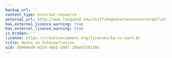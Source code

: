 ```yaml
---
backup_url: ''
content_type: external-resource
external_url: http://www.longwood.edu/staff/mcgeecw/notesoninterpellation.htm
has_external_licence_warning: true
has_external_license_warning: true
is_broken: ''
license: https://creativecommons.org/licenses/by-nc-sa/4.0/
title: Notes on Interpellation
uid: d0969ed9-93c6-48e5-b907-284e8f501393
---
```

